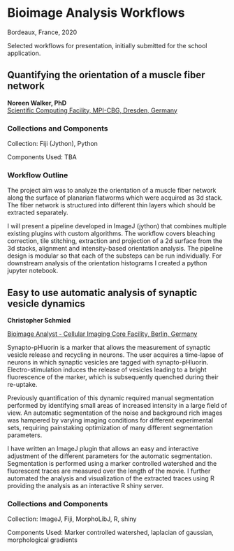 # Bioimage Analysis Workflows

Bordeaux, France, 2020

Selected workflows for presentation, initially submitted for the school application. 

## Quantifying the orientation of a muscle fiber network

**Noreen Walker, PhD**  
[Scientific Computing Facility, MPI-CBG, Dresden, Germany](https://www.mpi-cbg.de/services-facilities/core-facilities/scientific-computing-facility/service-portfolio-overview/)

### Collections and Components 

Collection: Fiji (Jython), Python

Components Used: TBA

### Workflow Outline

The project aim was to analyze the orientation of a muscle fiber network along the surface of planarian flatworms which were acquired as 3d stack. The fiber network is structured into different thin layers which should be extracted separately.

I will present a pipeline developed in ImageJ (jython) that combines multiple existing plugins with custom algorithms. The workflow covers bleaching correction, tile stitching, extraction and projection of a 2d surface from the 3d stacks, alignment and intensity-based orientation analysis. The pipeline design is modular so that each of the substeps can be run individually. For downstream analysis of the orientation histograms I created a python jupyter notebook.

## Easy to use automatic analysis of synaptic vesicle dynamics

**Christopher Schmied**

[Bioimage Analyst - Cellular Imaging Core Facility, Berlin, Germany](https://www.leibniz-fmp.de/core-facilities/cellular-imaging/lehmann/research.html)

Synapto-pHluorin is a marker that allows the measurement of synaptic vesicle release and recycling in neurons. The user acquires a time-lapse of neurons in which synaptic vesicles are tagged with synapto-pHluorin. Electro-stimulation induces the release of vesicles  leading to a bright fluorescence of the marker, which is subsequently quenched during their re-uptake. 

Previously quantification of this dynamic required manual segmentation performed by identifying small areas of increased intensity in a large field of view. An automatic segmentation of the noise and background rich images was hampered by varying imaging conditions for different experimental sets, requiring painstaking optimization of many different segmentation parameters.

I have written an ImageJ plugin that allows an easy and interactive adjustment of the different parameters for the automatic segmentation. Segmentation is performed using a marker controlled watershed and the fluorescent traces are measured over the length of the movie. I further automated the analysis and visualization of the extracted traces using R providing the analysis as an interactive R shiny server.  

### Collections and Components 

Collection: ImageJ, Fiji, MorphoLibJ, R, shiny 

Components Used: Marker controlled watershed, 
laplacian of gaussian,
morphological gradients

